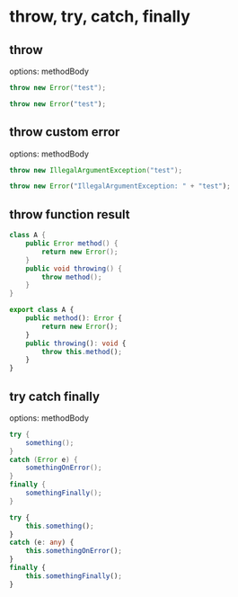 # throw, try, catch, finally
## throw
options: methodBody
```java
throw new Error("test");
```
```typescript
throw new Error("test");
```

## throw custom error
options: methodBody
```java
throw new IllegalArgumentException("test");
```
```typescript
throw new Error("IllegalArgumentException: " + "test");
```

## throw function result
```java
class A {
    public Error method() {
        return new Error();
    }
    public void throwing() {
        throw method();
    }
}
```
```typescript
export class A {
    public method(): Error {
        return new Error();
    }
    public throwing(): void {
        throw this.method();
    }
}
```

## try catch finally
options: methodBody
```java
try {
    something();
}
catch (Error e) {
    somethingOnError();
}
finally {
    somethingFinally();
}
```
```typescript
try {
    this.something();
}
catch (e: any) {
    this.somethingOnError();
}
finally {
    this.somethingFinally();
}
```
